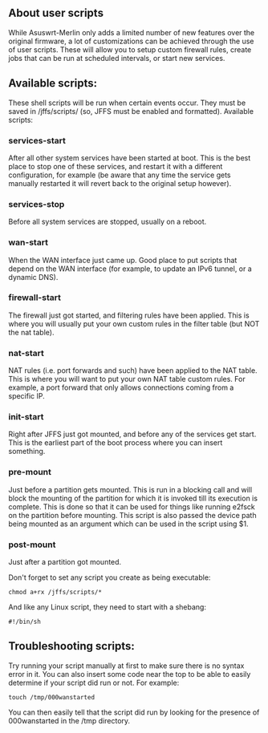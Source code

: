 ## About user scripts
While Asuswrt-Merlin only adds a limited number of new features over the original firmware, a lot of customizations can be achieved through the use of user scripts.  These will allow you to setup custom firewall rules, create jobs that can be run at scheduled intervals, or start new services.

## Available scripts:

These shell scripts will be run when certain events occur.  They must be saved in /jffs/scripts/ 
(so, JFFS must be enabled and formatted).  Available scripts:

### services-start
After all other system services have been started at boot.  This is the best place to stop one of these services, and restart it with a different configuration, for example (be aware that any time the service gets manually restarted it will revert back to the original setup however).

### services-stop
Before all system services are stopped, usually on a reboot.

### wan-start
When the WAN interface just came up.  Good place to put scripts that depend on the WAN interface (for example, to update an IPv6 tunnel, or a dynamic DNS).

### firewall-start
The firewall just got started, and filtering rules have been applied.  This is where you will usually put your own custom rules in the filter table (but NOT the nat table).

### nat-start
NAT rules (i.e. port forwards and such) have been applied to the NAT table.  This is where you will want to put your own NAT table custom rules.  For example, a port forward that only allows connections coming from a specific IP.

### init-start
Right after JFFS just got mounted, and before any of the services get start.  This is the earliest part of the boot process where you can insert something.

### pre-mount
Just before a partition gets mounted.  This is run in a blocking call and will block the mounting of the  partition  for which it is invoked till its execution is complete. This is done so that it can be used for things like running e2fsck on the partition before mounting. This script is also passed the device path being mounted as an argument which can be used in the script using $1.

### post-mount
Just after a partition got mounted.


Don't forget to set any script you create as being executable:

```
chmod a+rx /jffs/scripts/*
```

And like any Linux script, they need to start with a shebang:

```
#!/bin/sh
```

## Troubleshooting scripts:
Try running your script manually at first to make sure there is no syntax error in it.  You can also insert some code near the top to be able to easily determine if your script did run or not.  For example:

```
touch /tmp/000wanstarted
```
You can then easily tell that the script did run by looking for the presence of 000wanstarted in the /tmp directory.
